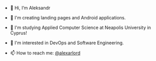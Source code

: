 - 👋 Hi, I’m Aleksandr

- 🌱 I'm creating landing pages and Android applications.
- 📖 I'm studying Applied Computer Science at Neapolis University in Cyprus!
- 💞️ I'm interested in DevOps and Software Engineering.
- 📫 How to reach me: [@alexarlord](https://t.me/alexarlord)

